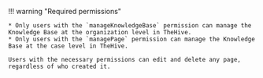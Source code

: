 !!! warning "Required permissions"

    * Only users with the `manageKnowledgeBase` permission can manage the Knowledge Base at the organization level in TheHive.
    * Only users with the `managePage` permission can manage the Knowledge Base at the case level in TheHive.
    
    Users with the necessary permissions can edit and delete any page, regardless of who created it.